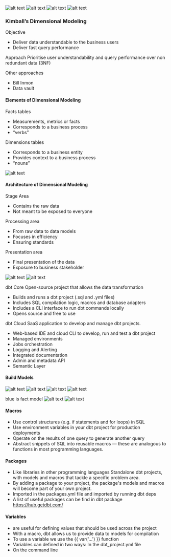 ![alt text](image.png)
![alt text](image-1.png)
![alt text](image-2.png)
![alt text](image-3.png)

### Kimball’s Dimensional Modeling

Objective
- Deliver data understandable to the business users
- Deliver fast query performance

Approach
Prioritise user understandability and query performance over non redundant data (3NF)

Other approaches
- Bill Inmon 
- Data vault

#### Elements of Dimensional Modeling

Facts tables
- Measurements, metrics or facts
- Corresponds to a business process
- “verbs”

Dimensions tables
- Corresponds to a business entity
- Provides context to a business process
- “nouns”

![alt text](image-4.png)

#### Architecture of Dimensional Modeling
Stage Area
- Contains the raw data
- Not meant to be exposed to everyone

Processing area
- From raw data to data models 
- Focuses in efficiency 
- Ensuring standards

Presentation area
- Final presentation of the data 
- Exposure to business stakeholder

![alt text](image-5.png)
![alt text](image-6.png)

dbt Core
Open-source project that allows the data transformation 
- Builds and runs a dbt project (.sql and .yml files) 
- Includes SQL compilation logic, macros and database adapters 
- Includes a CLI interface to run dbt commands locally
- Opens source and free to use

dbt Cloud
SaaS application to develop and manage dbt projects.
- Web-based IDE and cloud CLI to develop, run and test a dbt project 
- Managed environments
- Jobs orchestration 
- Logging and Alerting 
- Integrated documentation 
- Admin and metadata API
- Semantic Layer

#### Build Models
![alt text](image-7.png)
![alt text](image-8.png)
![alt text](image-9.png)
![alt text](image-10.png)

blue is fact model
![alt text](image-11.png)
![alt text](image-12.png)

#### Macros
- Use control structures (e.g. if statements and for loops) in SQL 
- Use environment variables in your dbt project for production  deployments 
- Operate on the results of one query to generate another query 
- Abstract snippets of SQL into reusable macros — these are  analogous to functions in most programming languages.

#### Packages
- Like libraries in other programming languages
Standalone dbt projects, with models and macros that tackle a specific problem area.
- By adding a package to your project, the package's models and macros will become part of your own project.
- Imported in the packages.yml file and imported by running dbt deps
- A list of useful packages can be find in dbt package https://hub.getdbt.com/

#### Variables
- are useful for defining values that should be used across the project
- With a macro, dbt allows us to provide data to models for compilation
- To use a variable we use the {{ var('...') }} function
- Variables can defined in two ways:
In the dbt_project.yml file
- On the command line

